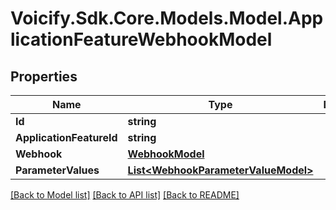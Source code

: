 # Voicify.Sdk.Core.Models.Model.ApplicationFeatureWebhookModel
## Properties

Name | Type | Description | Notes
------------ | ------------- | ------------- | -------------
**Id** | **string** |  | [optional] 
**ApplicationFeatureId** | **string** |  | [optional] 
**Webhook** | [**WebhookModel**](WebhookModel.md) |  | [optional] 
**ParameterValues** | [**List&lt;WebhookParameterValueModel&gt;**](WebhookParameterValueModel.md) |  | [optional] 

[[Back to Model list]](../README.md#documentation-for-models) [[Back to API list]](../README.md#documentation-for-api-endpoints) [[Back to README]](../README.md)

